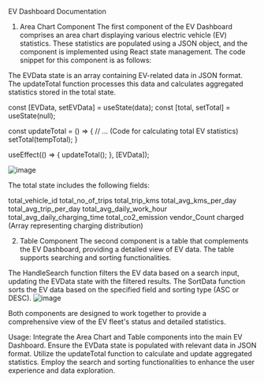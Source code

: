 
EV Dashboard Documentation
1. Area Chart Component
The first component of the EV Dashboard comprises an area chart displaying various electric vehicle (EV) statistics. These statistics are populated using a JSON object, and the component is implemented using React state management. The code snippet for this component is as follows:


The EVData state is an array containing EV-related data in JSON format. The updateTotal function processes this data and calculates aggregated statistics stored in the total state.


const [EVData, setEVData] = useState(data);
const [total, setTotal] = useState(null);

const updateTotal = () => {
    // ... (Code for calculating total EV statistics)
    setTotal(tempTotal);
}

useEffect(() => {
    updateTotal();
}, [EVData]);


![image](https://github.com/narottamandeep2003/ev-dashboard/assets/109156360/496e1d8a-bc95-4214-bbc2-3917008dd055)

The total state includes the following fields:

total_vehicle_id
total_no_of_trips
total_trip_kms
total_avg_kms_per_day
total_avg_trip_per_day
total_avg_daily_work_hour
total_avg_daily_charging_time
total_co2_emission
vendor_Count
charged (Array representing charging distribution)



2. Table Component
The second component is a table that complements the EV Dashboard, providing a detailed view of EV data. The table supports searching and sorting functionalities. 


The HandleSearch function filters the EV data based on a search input, updating the EVData state with the filtered results. The SortData function sorts the EV data based on the specified field and sorting type (ASC or DESC).
![image](https://github.com/narottamandeep2003/ev-dashboard/assets/109156360/6e8b2083-cf08-4a15-a050-cfe4d194929b)

Both components are designed to work together to provide a comprehensive view of the EV fleet's status and detailed statistics.

Usage:
Integrate the Area Chart and Table components into the main EV Dashboard.
Ensure the EVData state is populated with relevant data in JSON format.
Utilize the updateTotal function to calculate and update aggregated statistics.
Employ the search and sorting functionalities to enhance the user experience and data exploration.
